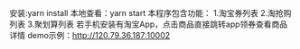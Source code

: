 安装:yarn install 本地查看：yarn start 本程序包含功能：    1.淘宝券列表   2.淘抢购列表   3.聚划算列表 若手机安装有淘宝App，点击商品直接跳转app领券查看商品详情 demo示例：http://120.79.36.187:10002